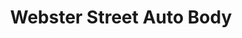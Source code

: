 ---
title: "Webster Street Auto Body"
url: /hudson/webster-street-auto-body/
shop: Autowerkstatt
---